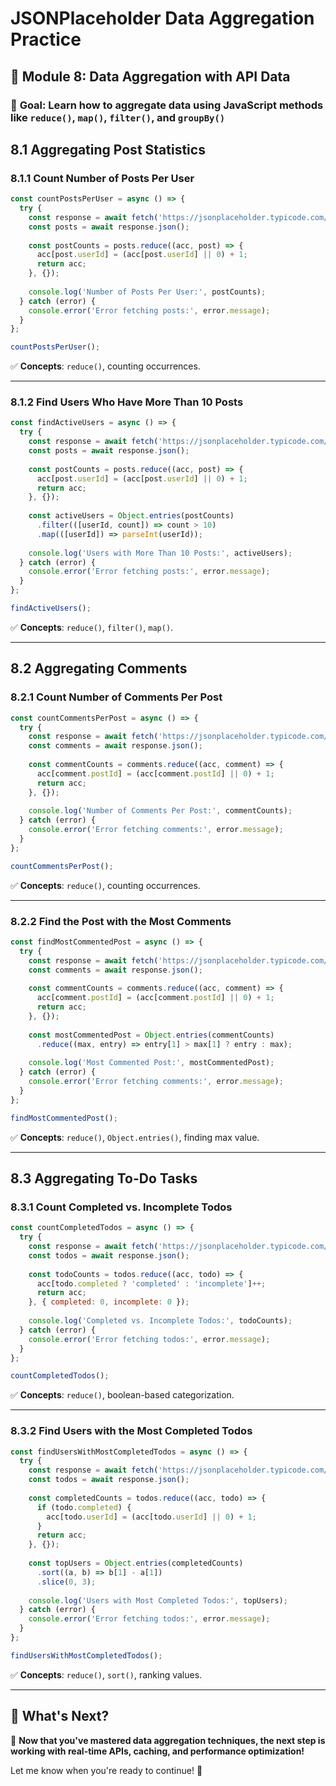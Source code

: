 # JSONPlaceholder Data Aggregation Practice

## **📌 Module 8: Data Aggregation with API Data**

### 🎯 **Goal**: Learn how to aggregate data using JavaScript methods like `reduce()`, `map()`, `filter()`, and `groupBy()`

## **8.1 Aggregating Post Statistics**

### **8.1.1 Count Number of Posts Per User**

```javascript
const countPostsPerUser = async () => {
  try {
    const response = await fetch('https://jsonplaceholder.typicode.com/posts');
    const posts = await response.json();
    
    const postCounts = posts.reduce((acc, post) => {
      acc[post.userId] = (acc[post.userId] || 0) + 1;
      return acc;
    }, {});
    
    console.log('Number of Posts Per User:', postCounts);
  } catch (error) {
    console.error('Error fetching posts:', error.message);
  }
};

countPostsPerUser();
```

✅ **Concepts**: `reduce()`, counting occurrences.

---

### **8.1.2 Find Users Who Have More Than 10 Posts**

```javascript
const findActiveUsers = async () => {
  try {
    const response = await fetch('https://jsonplaceholder.typicode.com/posts');
    const posts = await response.json();
    
    const postCounts = posts.reduce((acc, post) => {
      acc[post.userId] = (acc[post.userId] || 0) + 1;
      return acc;
    }, {});
    
    const activeUsers = Object.entries(postCounts)
      .filter(([userId, count]) => count > 10)
      .map(([userId]) => parseInt(userId));
    
    console.log('Users with More Than 10 Posts:', activeUsers);
  } catch (error) {
    console.error('Error fetching posts:', error.message);
  }
};

findActiveUsers();
```

✅ **Concepts**: `reduce()`, `filter()`, `map()`.

---

## **8.2 Aggregating Comments**

### **8.2.1 Count Number of Comments Per Post**

```javascript
const countCommentsPerPost = async () => {
  try {
    const response = await fetch('https://jsonplaceholder.typicode.com/comments');
    const comments = await response.json();
    
    const commentCounts = comments.reduce((acc, comment) => {
      acc[comment.postId] = (acc[comment.postId] || 0) + 1;
      return acc;
    }, {});
    
    console.log('Number of Comments Per Post:', commentCounts);
  } catch (error) {
    console.error('Error fetching comments:', error.message);
  }
};

countCommentsPerPost();
```

✅ **Concepts**: `reduce()`, counting occurrences.

---

### **8.2.2 Find the Post with the Most Comments**

```javascript
const findMostCommentedPost = async () => {
  try {
    const response = await fetch('https://jsonplaceholder.typicode.com/comments');
    const comments = await response.json();
    
    const commentCounts = comments.reduce((acc, comment) => {
      acc[comment.postId] = (acc[comment.postId] || 0) + 1;
      return acc;
    }, {});
    
    const mostCommentedPost = Object.entries(commentCounts)
      .reduce((max, entry) => entry[1] > max[1] ? entry : max);
    
    console.log('Most Commented Post:', mostCommentedPost);
  } catch (error) {
    console.error('Error fetching comments:', error.message);
  }
};

findMostCommentedPost();
```

✅ **Concepts**: `reduce()`, `Object.entries()`, finding max value.

---

## **8.3 Aggregating To-Do Tasks**

### **8.3.1 Count Completed vs. Incomplete Todos**

```javascript
const countCompletedTodos = async () => {
  try {
    const response = await fetch('https://jsonplaceholder.typicode.com/todos');
    const todos = await response.json();
    
    const todoCounts = todos.reduce((acc, todo) => {
      acc[todo.completed ? 'completed' : 'incomplete']++;
      return acc;
    }, { completed: 0, incomplete: 0 });
    
    console.log('Completed vs. Incomplete Todos:', todoCounts);
  } catch (error) {
    console.error('Error fetching todos:', error.message);
  }
};

countCompletedTodos();
```

✅ **Concepts**: `reduce()`, boolean-based categorization.

---

### **8.3.2 Find Users with the Most Completed Todos**

```javascript
const findUsersWithMostCompletedTodos = async () => {
  try {
    const response = await fetch('https://jsonplaceholder.typicode.com/todos');
    const todos = await response.json();
    
    const completedCounts = todos.reduce((acc, todo) => {
      if (todo.completed) {
        acc[todo.userId] = (acc[todo.userId] || 0) + 1;
      }
      return acc;
    }, {});
    
    const topUsers = Object.entries(completedCounts)
      .sort((a, b) => b[1] - a[1])
      .slice(0, 3);
    
    console.log('Users with Most Completed Todos:', topUsers);
  } catch (error) {
    console.error('Error fetching todos:', error.message);
  }
};

findUsersWithMostCompletedTodos();
```

✅ **Concepts**: `reduce()`, `sort()`, ranking values.

---

## **📌 What's Next?**

🚀 **Now that you've mastered data aggregation techniques, the next step is working with real-time APIs, caching, and performance optimization!**

Let me know when you're ready to continue! 🚀
